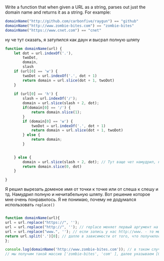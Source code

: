 Write a function that when given a URL as a string, parses out just the domain name and returns it as a string. For example:
```javaScript
domainName("http://github.com/carbonfive/raygun") == "github" 
domainName("http://www.zombie-bites.com") == "zombie-bites"
domainName("https://www.cnet.com") == "cnet"
```

ну че тут сказать, я затупился как даун и высрал полную шляпу
```javaScript
function domainName(url) {
    let dot = url.indexOf('.'),
        twoDot,
        domain,
        slash
    if (url[0] == 'w') {
        twoDot = url.indexOf('.', dot + 1)
        return domain = url.slice(dot + 1, twoDot)
    } 
    
    if (url[0] == 'h') {
        slash = url.indexOf('/');
        domain = url.slice(slash + 2, dot);
        if(domain[0] == '/') {
            return domain.slice(1);
        } 
        if (domain[0] == 'w') {
            twoDot = url.indexOf('.', dot + 1)
            return domain = url.slice(dot + 1, twoDot)
        } else {
            return domain;
        }

        
    } else {
        domain = url.slice(slash + 2, dot); // Тут ваще чет намудрил, но мне так лень это разбирать, ужасное решение. оставлю его, что бы в будущем посмеяться
        return domain.slice(0, dot)
    }

}
```
Я решил вырезать доменое имя от точки к точке или от слеша к слешу и тд. Намудрил полную и нечитабельную шляпу.
Вот решение которое мне очень понравилось. Я не понимаю, почему не додумался использовать `replace()`

```javaScript

function domainName(url){
url = url.replace("https://", '');
url = url.replace("http://", ''); // replace меняет первый аргумент на второй, вторым у нас стоит ничто, пустая строка, поэтому по сути удаляем строку просто.
url = url.replace("www.", ''); // если запись у нас http://www. - то мы сначала уберем http://, а на этой строке уберем и www.
return url.split('.')[0]; // далле в зависимости от того, что получилось, разбиваем элементы через точку и оставляем первый элемент
};

console.log(domainName('http://www.zombie-bites.com')); // в таком случае в url  у нас будет находиться zombie-bites.com - эту строку разбиваем черех точки split('.')
// мы получим такой массив ['zombie-bites', 'com' ], далее указываем [0] - то есть возвращаем только первый элемент, это будет zombie-bites и все.
```
